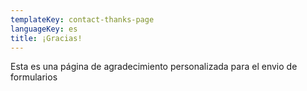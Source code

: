 ```yaml
---
templateKey: contact-thanks-page
languageKey: es
title: ¡Gracias!
---
```

Esta es una página de agradecimiento personalizada para el envio de formularios